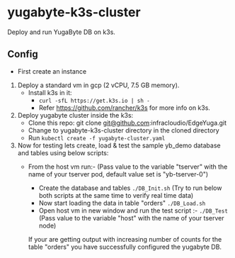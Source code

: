 # yugabyte-k3s-cluster
Deploy and run YugaByte DB on k3s.

## Config
* First create an instance
1. Deploy a standard vm in gcp (2 vCPU, 7.5 GB memory).
    * Install k3s in it: 
        * ``` curl -sfL https://get.k3s.io | sh - ```
        * Refer https://github.com/rancher/k3s for more info on k3s.
2. Deploy yugabyte cluster inside the k3s:
    * Clone this repo: git clone git@github.com:infracloudio/EdgeYuga.git
    * Change to yugabyte-k3s-cluster directory in the cloned directory
    * Run ``` kubectl create -f yugabyte-cluster.yaml ```
3. Now for testing lets create, load & test the sample yb_demo database and tables using below scripts:
    * From the host vm run:-
    (Pass value to the variable "tserver" with the name of your tserver pod, default value set is "yb-tserver-0")
        * Create the database and tables
        ``` ./DB_Init.sh ``` 
        (Try to run below both scripts at the same time to verify real time data)
        * Now start loading the data in table "orders" 
        ``` ./DB_Load.sh ```
        * Open host vm in new window and run the test script :-
        ``` ./DB_Test ``` 
        (Pass value to the variable "host" with the name of your tserver node)
        
        If your are getting output with increasing number of counts for the table "orders" you have successfully configured the yugabyte DB.

